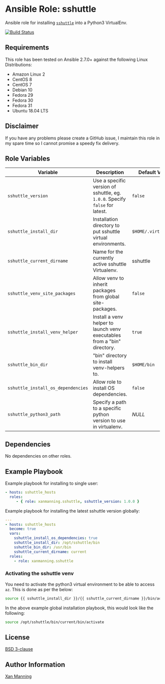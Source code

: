 # Ansible Role: sshuttle

Ansible role for installing [`sshuttle`](https://sshuttle.readthedocs.io/en/stable/manpage.html) into a Python3 VirtualEnv.

[![Build Status](https://www.travis-ci.org/PyratLabs/ansible-role-sshuttle.svg?branch=master)](https://www.travis-ci.org/PyratLabs/ansible-role-sshuttle)

## Requirements

This role has been tested on Ansible 2.7.0+ against the following Linux Distributions:

  - Amazon Linux 2
  - CentOS 8
  - CentOS 7
  - Debian 10
  - Fedora 29
  - Fedora 30
  - Fedora 31
  - Ubuntu 18.04 LTS

## Disclaimer

If you have any problems please create a GitHub issue, I maintain this role in
my spare time so I cannot promise a speedy fix delivery.

## Role Variables


| Variable                           | Description                                                                  | Default Value        |
|------------------------------------|------------------------------------------------------------------------------|----------------------|
| `sshuttle_version`                 | Use a specific version of sshuttle, eg. `1.0.0`. Specify `false` for latest. | `false`              |
| `sshuttle_install_dir`             | Installation directory to put sshuttle virtual environments.                 | `$HOME/.virtualenvs` |
| `sshuttle_current_dirname`         | Name for the currently active sshuttle Virtualenv.                           | sshuttle             |
| `sshuttle_venv_site_packages`      | Allow venv to inherit packages from global site-packages.                    | `false`              |
| `sshuttle_install_venv_helper`     | Install a venv helper to launch venv executables from a "bin" directory.     | `true`               |
| `sshuttle_bin_dir`                 | "bin" directory to install venv-helpers to.                                  | `$HOME/bin`          |
| `sshuttle_install_os_dependencies` | Allow role to install OS dependencies.                                       | `false`              |
| `sshuttle_python3_path`            | Specify a path to a specific python version to use in virtualenv.            | _NULL_               |

## Dependencies

No dependencies on other roles.

## Example Playbook

Example playbook for installing to single user:

```yaml
- hosts: sshuttle_hosts
  roles:
     - { role: xanmanning.sshuttle, sshuttle_version: 1.0.0 }
```

Example playbook for installing the latest sshuttle version globally:

```yaml
---
- hosts: sshuttle_hosts
  become: true
  vars:
    sshuttle_install_os_dependencies: true
    sshuttle_install_dir: /opt/sshuttle/bin
    sshuttle_bin_dir: /usr/bin
    sshuttle_current_dirname: current
  roles:
    - role: xanmanning.sshuttle
```

### Activating the sshuttle venv

You need to activate the python3 virtual environment to be able to access `az`.
This is done as per the below:

```bash
source {{ sshuttle_install_dir }}/{{ sshuttle_current_dirname }}/bin/activate
```

In the above example global installation playbook, this would look like the
following:

```bash
source /opt/sshuttle/bin/current/bin/activate
```

## License

[BSD 3-clause](LICENSE.txt)

## Author Information

[Xan Manning](https://xanmanning.co.uk/)
